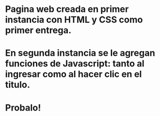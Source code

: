 # Pagina web creada en primer instancia con HTML y CSS como primer entrega.
# En segunda instancia se le agregan funciones de Javascript: tanto al ingresar como al hacer clic en el titulo.
# Probalo!